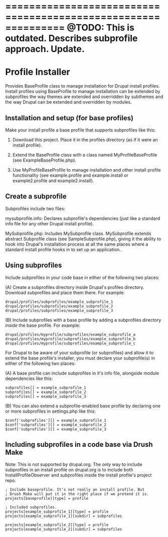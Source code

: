 
==============================================================
@TODO: This is outdated. Describes subprofile approach. Update.
==============================================================

Profile Installer
=================

Provides BaseProfile class to manage installation for Drupal install profiles. Install profiles using BaseProfile to manage installation can be extended by subprofiles the way themes are extended and overridden by subthemes and the way Drupal can be extended and overridden by modules.

Installation and setup (for base profiles)
------------------------------------------

Make your install profile a base profile that supports subprofiles like this:

1. Download this project. Place it in the profiles directory (as if it were an install profile).

2. Extend the BaseProfile class with a class named MyProfileBaseProfile (see ExampleBaseProfile.php).

3. Use MyProfileBaseProfile to manage installation and other install profile
   functionality (see example.profile and example.install or example2.profile and
   example2.install).


Create a subprofile
-------------------

Subprofiles include two files:

  mysubprofile.info: Declares subprofile's dependencies (just like a standard info file for any other Drupal install profile).

  MySubprofile.php: Includes MySubprofile class. MySubprofile extends abstract Subprofile class (see SampleSubprofile.php), giving it the ability to hook into Drupal's installation process at all the same places where a standard install profile hooks in to set up an application..


Using subprofiles
-----------------

Include subprofiles in your code base in either of the following two places:

  (A) Create a subprofiles directory inside Drupal's profiles directory. Download subprofiles and place them there. For example:

    drupal/profiles/subprofiles/example_subprofile_1
    drupal/profiles/subprofiles/example_subprofile_2
    drupal/profiles/subprofiles/example_subprofile_3

  (B) Include subprofiles with a base profile by adding a subprofiles directory _inside_ the base profile. For example:

    drupal/profiles/myprofile/subprofiles/example_subprofile_a
    drupal/profiles/myprofile/subprofiles/example_subprofile_b
    drupal/profiles/myprofile/subprofiles/example_subprofile_c

For Drupal to be aware of your subprofile (or subprofiles) and allow it to extend the base profile's installer, you must declare your subprofile(s) in either of the following two places:

  (A) A base profile can include subprofiles in it's info file, alongside module dependencies like this:

    subprofiles[] = example_subprofile_1
    subprofiles[] = example_subprofile_2
    subprofiles[] = example_subprofile_3

  (B) You can also extend a subprofile-enabled base profile by declaring one or more subprofiles in settings.php like this:

    $conf['subprofiles'][] = example_subprofile_1
    $conf['subprofiles'][] = example_subprofile_2
    $conf['subprofiles'][] = example_subprofile_3


Including subprofiles in a code base via Drush Make
---------------------------------------------------

  Note: This is not supported by drupal.org. The only way to include subprofiles in an install profile on drupal.org is to include both InstallProfileObserver and subprofiles inside the install profile's project repo.

    ; Include baseprofile. It's not really an install profile. But
    ; Drush Make will put it in the right place if we pretend it is.
    projects[baseprofile][type] = profile

    ; Included subprofiles.
    projects[example_subprofile_1][type] = profile
    projects[example_subprofile_1][subdir] = subprofiles

    projects[example_subprofile_2][type] = profile
    projects[example_subprofile_2][subdir] = subprofiles
